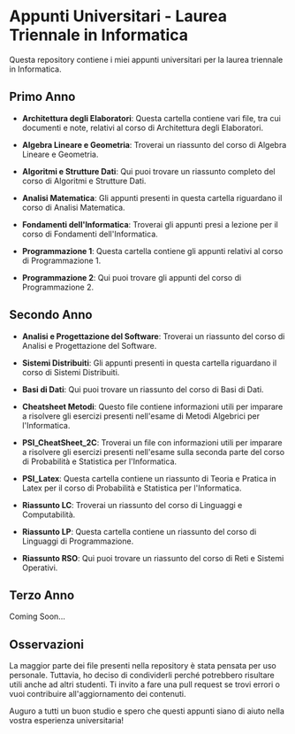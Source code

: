 # Appunti Universitari - Laurea Triennale in Informatica

Questa repository contiene i miei appunti universitari per la laurea triennale in Informatica. 

## Primo Anno

- **Architettura degli Elaboratori**: Questa cartella contiene vari file, tra cui documenti e note, relativi al corso di Architettura degli Elaboratori.

- **Algebra Lineare e Geometria**: Troverai un riassunto del corso di Algebra Lineare e Geometria.

- **Algoritmi e Strutture Dati**: Qui puoi trovare un riassunto completo del corso di Algoritmi e Strutture Dati.

- **Analisi Matematica**: Gli appunti presenti in questa cartella riguardano il corso di Analisi Matematica.

- **Fondamenti dell'Informatica**: Troverai gli appunti presi a lezione per il corso di Fondamenti dell'Informatica.

- **Programmazione 1**: Questa cartella contiene gli appunti relativi al corso di Programmazione 1.

- **Programmazione 2**: Qui puoi trovare gli appunti del corso di Programmazione 2.

## Secondo Anno

- **Analisi e Progettazione del Software**: Troverai un riassunto del corso di Analisi e Progettazione del Software.

- **Sistemi Distribuiti**: Gli appunti presenti in questa cartella riguardano il corso di Sistemi Distribuiti.

- **Basi di Dati**: Qui puoi trovare un riassunto del corso di Basi di Dati.

- **Cheatsheet Metodi**: Questo file contiene informazioni utili per imparare a risolvere gli esercizi presenti nell'esame di Metodi Algebrici per l'Informatica.

- **PSI_CheatSheet_2C**: Troverai un file con informazioni utili per imparare a risolvere gli esercizi presenti nell'esame sulla seconda parte del corso di Probabilità e Statistica per l'Informatica.

- **PSI_Latex**: Questa cartella contiene un riassunto di Teoria e Pratica in Latex per il corso di Probabilità e Statistica per l'Informatica.

- **Riassunto LC**: Troverai un riassunto del corso di Linguaggi e Computabilità.

- **Riassunto LP**: Questa cartella contiene un riassunto del corso di Linguaggi di Programmazione.

- **Riassunto RSO**: Qui puoi trovare un riassunto del corso di Reti e Sistemi Operativi.

## Terzo Anno

Coming Soon...

## Osservazioni

La maggior parte dei file presenti nella repository è stata pensata per uso personale. Tuttavia, ho deciso di condividerli perché potrebbero risultare utili anche ad altri studenti. Ti invito a fare una pull request se trovi errori o vuoi contribuire all'aggiornamento dei contenuti.

Auguro a tutti un buon studio e spero che questi appunti siano di aiuto nella vostra esperienza universitaria!


